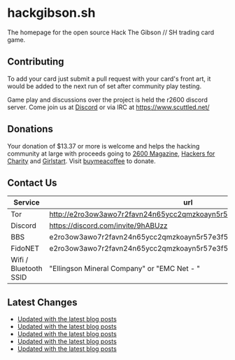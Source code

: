 # hackgibson.sh
The homepage for the open source Hack The Gibson // SH trading card game.


## Contributing

To add your card just submit a pull request with your card's front art, it would be added to the next run of set after community play testing.

Game play and discussions over the project is held the r2600 discord server. Come join us at [Discord](https://discord.com/invite/9hABUzz) or via IRC at https://www.scuttled.net/


## Donations

Your donation of $13.37 or more is welcome and helps the hacking community at large with proceeds going to [2600 Magazine](https://2600.com/), [Hackers for Charity](https://hackersforcharity.org) and [Girlstart](https://girlstart.org).  Visit [buymeacoffee](https://www.buymeacoffee.com/hackgibson.sh) to donate.


## Contact Us

Service | url
-|-
Tor | http://e2ro3ow3awo7r2favn24n65ycc2qmzkoayn5r57e3f56nvjwdcgg32ad.onion
Discord | https://discord.com/invite/9hABUzz
BBS | e2ro3ow3awo7r2favn24n65ycc2qmzkoayn5r57e3f56nvjwdcgg32ad.onion:23
FidoNET | e2ro3ow3awo7r2favn24n65ycc2qmzkoayn5r57e3f56nvjwdcgg32ad.onion:24554
Wifi / Bluetooth SSID | "Ellingson Mineral Company" or "EMC Net - <fidonet address>"

## Latest Changes
<!-- BLOG-POST-LIST:START -->
- [Updated with the latest blog posts](https://github.com/DFW2600/hackgibson.sh/commit/93b133f113f051dc2ba5c61f6f07fcf3ee0f3052)
- [Updated with the latest blog posts](https://github.com/DFW2600/hackgibson.sh/commit/41151182c816cd25d6a3ea672bc2d5f67df43f88)
- [Updated with the latest blog posts](https://github.com/DFW2600/hackgibson.sh/commit/60700b1ba1fe93947c4ef30c83b3d0cce501b1f6)
- [Updated with the latest blog posts](https://github.com/DFW2600/hackgibson.sh/commit/eb7447e019ceeb3c9a46dd68850aa0631b3f5552)
- [Updated with the latest blog posts](https://github.com/DFW2600/hackgibson.sh/commit/1598f689af1146e06eca5a22b63fa8c3c9dab3ca)
<!-- BLOG-POST-LIST:END -->
